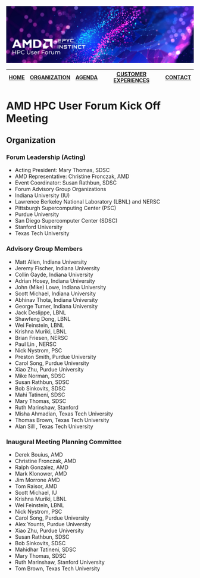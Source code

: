 <img src="images/Smaller-AMDHPCUserTraining_header.png" alt="Comet Rack View" width="700px" />

| [HOME](README.md) | [ORGANIZATION](organization.md) | [AGENDA](agenda.md)  | [CUSTOMER EXPERIENCES](custexp.md) | [CONTACT](contact.md) |
| :-----: | :-----: | :-----: | :-----: | :-----: |

 
# AMD HPC User Forum Kick Off Meeting
## Organization
 

### Forum Leadership (Acting)

* Acting President: Mary Thomas, SDSC
* AMD Representative:  Christine Fronczak, AMD
* Event Coordinator: Susan Rathbun, SDSC
* Forum Advisory Group Organizations
* Indiana University (IU)
* Lawrence Berkeley National Laboratory (LBNL) and NERSC
* Pittsburgh Supercomputing Center (PSC)
* Purdue University
* San Diego Supercomputer Center (SDSC)
* Stanford University
* Texas Tech University
 

### Advisory Group Members

* Matt Allen, Indiana University
* Jeremy Fischer, Indiana University
* Collin Gayde, Indiana University
* Adrian Hosey, Indiana University
* John (Mike) Lowe, Indiana University
* Scott Michael, Indiana University
* Abhinav Thota, Indiana University
* George Turner, Indiana University
* Jack Deslippe, LBNL
* Shawfeng Dong, LBNL
* Wei Feinstein, LBNL
* Krishna Muriki, LBNL
* Brian Friesen, NERSC
* Paul Lin , NERSC
* Nick Nystrom, PSC
* Preston Smith, Purdue University
* Carol Song, Purdue University
* Xiao Zhu, Purdue University
* Mike Norman, SDSC
* Susan Rathbun, SDSC
* Bob Sinkovits, SDSC
* Mahi Tatineni, SDSC
* Mary Thomas, SDSC
* Ruth Marinshaw, Stanford
* Misha Ahmadian, Texas Tech University
* Thomas Brown, Texas Tech University
* Alan Sill , Texas Tech University
 

### Inaugural Meeting Planning Committee

* Derek Bouius, AMD
* Christine Fronczak, AMD
* Ralph Gonzalez, AMD
* Mark Klonower, AMD
* Jim Morrone AMD
* Tom Raisor, AMD
* Scott Michael, IU
* Krishna Muriki, LBNL
* Wei Feinstein, LBNL
* Nick Nystrom, PSC
* Carol Song, Purdue University
* Alex Younts, Purdue University
* Xiao Zhu, Purdue University
* Susan Rathbun, SDSC
* Bob Sinkovits, SDSC
* Mahidhar Tatineni, SDSC
* Mary Thomas, SDSC
* Ruth Marinshaw, Stanford University
* Tom Brown, Texas Tech University
